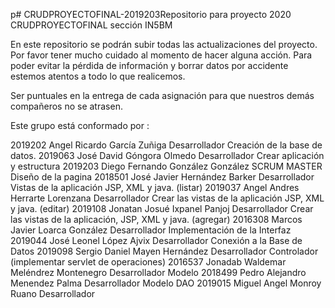 p# CRUDPROYECTOFINAL-2019203Repositorio para proyecto 2020 CRUDPROYECTOFINAL sección IN5BM

En este repositorio se podrán subir todas las actualizaciones del proyecto. Por favor tener mucho cuidado al momento de hacer alguna acción.
Para poder evitar la pérdida de información y borrar datos por accidente estemos atentos a todo lo que realicemos.

Ser puntuales en la entrega de cada asignación para que nuestros demás compañeros no se atrasen.

Este grupo está conformado por :


2019202    Angel Ricardo        García Zuñiga           Desarrollador Creación de la base de datos.
2019063    José David           Góngora Olmedo          Desarrollador Crear aplicación y estructura
2019203    Diego Fernando       González González       SCRUM MASTER    Diseño de la pagina
2018501    José Javier          Hernández Barker        Desarrollador Vistas de la aplicación JSP, XML y java. (listar)
2019037    Angel Andres         Herrarte Lorenzana      Desarrollador Crear las vistas de la aplicación JSP, XML y java. (editar)
2019108    Jonatan Josué        Ixpanel Panjoj          Desarrollador Crear las vistas de la aplicación, JSP, XML y java. (agregar)
2016308    Marcos Javier        Loarca González         Desarrollador Implementación de la Interfaz
2019044    José Leonel          López Ajvix             Desarrollador Conexión a la Base de Datos
2019098    Sergio Daniel        Mayen Hernández         Desarrollador Controlador (implementar servlet de operaciones)
2016537    Jonadab Waldemar     Meléndrez Montenegro    Desarrollador Modelo
2018499    Pedro Alejandro      Menendez Palma          Desarrollador Modelo DAO 
2019015    Miguel Angel         Monroy Ruano            Desarrollador
